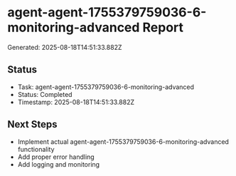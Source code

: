 # agent-agent-1755379759036-6-monitoring-advanced Report

Generated: 2025-08-18T14:51:33.882Z

## Status
- Task: agent-agent-1755379759036-6-monitoring-advanced
- Status: Completed
- Timestamp: 2025-08-18T14:51:33.882Z

## Next Steps
- Implement actual agent-agent-1755379759036-6-monitoring-advanced functionality
- Add proper error handling
- Add logging and monitoring
